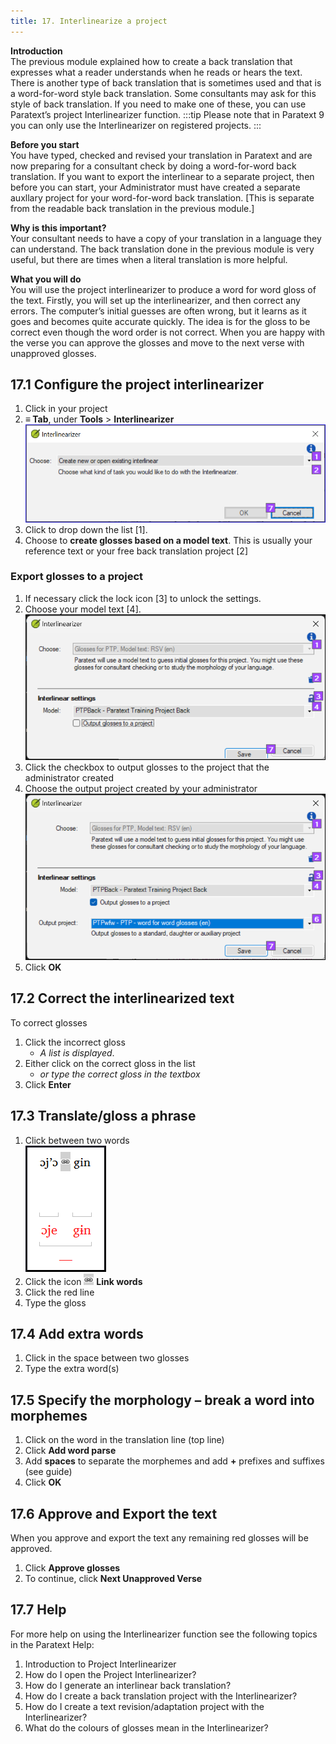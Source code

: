 ```yaml
---
title: 17. Interlinearize a project
---
```

**Introduction**  
The previous module explained how to create a back translation that expresses what a reader understands when he reads or hears the text. There is another type of back translation that is sometimes used and that is a word-for-word style back translation. Some consultants may ask for this style of back translation. If you need to make one of these, you can use Paratext’s project Interlinearizer function.
:::tip
Please note that in Paratext 9 you can only use the Interlinearizer on registered projects.
:::

**Before you start**  
You have typed, checked and revised your translation in Paratext and are now preparing for a consultant check by doing a word-for-word back translation.  If you want to export the interlinear to a separate project, then before you can start, your Administrator must have created a separate auxllary project for your word-for-word back translation. [This is separate from the readable back translation in the previous module.]

**Why is this important?**  
Your consultant needs to have a copy of your translation in a language they can understand. The back translation done in the previous module is very useful, but there are times when a literal translation is more helpful.

**What you will do**  
You will use the project interlinearizer to produce a word for word gloss of the text. Firstly, you will set up the interlinearizer, and then correct any errors. The computer’s initial guesses are often wrong, but it learns as it goes and becomes quite accurate quickly. The idea is for the gloss to be correct even though the word order is not correct. When you are happy with the verse you can approve the glosses and move to the next verse with unapproved glosses.

## 17.1 Configure the project interlinearizer
1.  Click in your project
1.  **≡ Tab**, under **Tools** \> **Interlinearizer**  
    ![](../media/0cdbacaf0e304e0ef379020f2dcaba2f.png)
1.  Click to drop down the list [1].
1.  Choose to **create glosses based on a model text**. This is usually your reference text or your free back translation project [2]

### Export glosses to a project
1.  If necessary click the lock icon [3] to unlock the settings.
1.  Choose your model text [4].
   ![](../media/outputGlosses.png)
1.  Click the checkbox to output glosses to the project that the administrator created
1.  Choose the output project created by your administrator
  ![](../media/chooseOutput.png)
1.  Click **OK**

## 17.2 Correct the interlinearized text
To correct glosses

1.  Click the incorrect gloss
    -  *A list is displayed*.
1.  Either click on the correct gloss in the list
    -  *or type the correct gloss in the textbox*
1.  Click **Enter**

## 17.3 Translate/gloss a phrase
1.  Click between two words  
    ![](../media/c7cf4653e0b4137dd58f81dcc3f0597e.png)
1.  Click the icon ![](../media/6ccaf79317765c5710750461a4b36f2d.png) **Link words**
1.  Click the red line
1.  Type the gloss



## 17.4 Add extra words
1.  Click in the space between two glosses
1.  Type the extra word(s)

## 17.5 Specify the morphology – break a word into morphemes
1.  Click on the word in the translation line (top line)
1.  Click **Add word parse** 
1.  Add **spaces** to separate the morphemes and add **+** prefixes and suffixes (see guide)
1.  Click **OK**

## 17.6 Approve and Export the text
When you approve and export the text any remaining red glosses will be approved.

1.  Click **Approve glosses**
1.  To continue, click **Next Unapproved Verse**

## 17.7 Help
For more help on using the Interlinearizer function see the following topics in the Paratext Help:

1.  Introduction to Project Interlinearizer
1.  How do I open the Project Interlinearizer?
1.  How do I generate an interlinear back translation?
1.  How do I create a back translation project with the Interlinearizer?
1.  How do I create a text revision/adaptation project with the Interlinearizer?
1.  What do the colours of glosses mean in the Interlinearizer?
